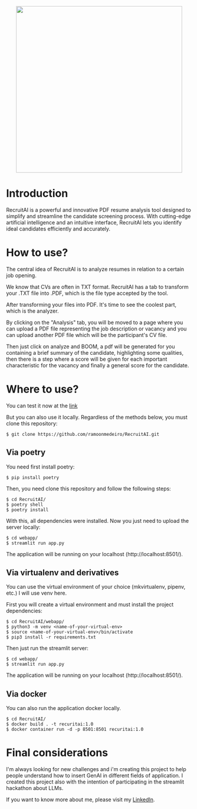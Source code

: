 <div align="center">
  <img src="https://github.com/ramoonmedeiro/RecruitAI/assets/102380417/ca30c3f7-d7de-412a-9e2d-534fbc31b3b9" width="450px" />
</div>


# Introduction

RecruitAI is a powerful and innovative PDF resume analysis tool designed to simplify and streamline the candidate screening process. With cutting-edge artificial intelligence and an intuitive interface, RecruitAI lets you identify ideal candidates efficiently and accurately.

# How to use?

The central idea of ​​RecruitAI is to analyze resumes in relation to a certain job opening.

We know that CVs are often in TXT format. RecruitAI has a tab to transform your .TXT file into .PDF, which is the file type accepted by the tool.

After transforming your files into PDF. It's time to see the coolest part, which is the analyzer.

By clicking on the "Analysis" tab, you will be moved to a page where you can upload a PDF file representing the job description or vacancy and you can upload another PDF file which will be the participant's CV file.

Then just click on analyze and BOOM, a pdf will be generated for you containing a brief summary of the candidate, highlighting some qualities, then there is a step where a score will be given for each important characteristic for the vacancy and finally a general score for the candidate.

# Where to use?

You can test it now at the <a href="https://recruitai.streamlit.app/" target="_blank">link</a>

But you can also use it locally. Regardless of the methods below, you must clone this repository:

```
$ git clone https://github.com/ramoonmedeiro/RecruitAI.git
```

## Via poetry

You need first install poetry:
```
$ pip install poetry
```
Then, you need clone this repository and follow the following steps:

```
$ cd RecruitAI/
$ poetry shell
$ poetry install
```

With this, all dependencies were installed. Now you just need to upload the server locally:

```
$ cd webapp/
$ streamlit run app.py
```

The application will be running on your localhost (http://localhost:8501/).

## Via virtualenv and derivatives

You can use the virtual environment of your choice (mkvirtualenv, pipenv, etc.)
I will use venv here.

First you will create a virtual environment and must install the project dependencies:

```
$ cd RecruitAI/webapp/
$ python3 -m venv <name-of-your-virtual-env>
$ source <name-of-your-virtual-env>/bin/activate
$ pip3 install -r requirements.txt
```

Then just run the streamlit server:
```
$ cd webapp/
$ streamlit run app.py
```

The application will be running on your localhost (http://localhost:8501/).

## Via docker

You can also run the application docker locally.

```
$ cd RecruitAI/
$ docker build . -t recuritai:1.0
$ docker container run -d -p 8501:8501 recuritai:1.0
```

# Final considerations

I'm always looking for new challenges and i'm creating this project to help people understand how to insert GenAI in different fields of application. I created this project also with the intention of participating in the streamlit hackathon about LLMs.

If you want to know more about me, please visit my <a href="https://www.linkedin.com/in/ramon-medeiro-767722246/" target="_blank">LinkedIn</a>.
